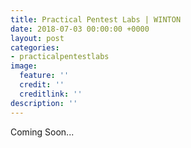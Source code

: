 ```yaml
---
title: Practical Pentest Labs | WINTON
date: 2018-07-03 00:00:00 +0000
layout: post
categories:
- practicalpentestlabs
image:
  feature: ''
  credit: ''
  creditlink: ''
description: ''
---
```

Coming Soon...